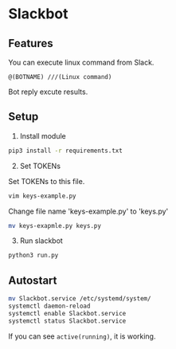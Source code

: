 # Slackbot

## Features

You can execute linux command from Slack.

```
@(BOTNAME) ///(Linux command)
```

Bot reply excute results.

## Setup

1. Install module

```sh
pip3 install -r requirements.txt
```

2. Set TOKENs

Set TOKENs to this file.

```sh
vim keys-example.py
```

Change file name 'keys-example.py' to 'keys.py'

```sh
mv keys-exapmle.py keys.py
```

3. Run slackbot

```sh
python3 run.py
```


## Autostart

```sh
mv Slackbot.service /etc/systemd/system/
systemctl daemon-reload
systemctl enable Slackbot.service
systemctl status Slackbot.service
```

If you can see `active(running)`, it is working.
